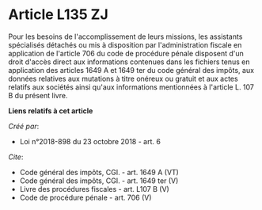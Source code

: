 # Article L135 ZJ

Pour les besoins de l'accomplissement de leurs missions, les assistants spécialisés détachés ou mis à disposition par
l'administration fiscale en application de l'article 706 du code de procédure pénale disposent d'un droit d'accès direct aux
informations contenues dans les fichiers tenus en application des articles 1649 A et 1649 ter du code général des impôts, aux
données relatives aux mutations à titre onéreux ou gratuit et aux actes relatifs aux sociétés ainsi qu'aux informations
mentionnées à l'article L. 107 B du présent livre.

**Liens relatifs à cet article**

_Créé par_:

  - Loi n°2018-898 du 23 octobre 2018 - art. 6

_Cite_:

  - Code général des impôts, CGI. - art. 1649 A (VT)
  - Code général des impôts, CGI. - art. 1649 ter (V)
  - Livre des procédures fiscales - art. L107 B (V)
  - Code de procédure pénale - art. 706 (V)
